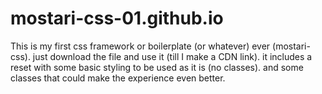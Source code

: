 # mostari-css-01.github.io
This is my first css framework or boilerplate (or whatever) ever (mostari-css). just download the file and use it (till I make a CDN link).
it includes a reset with some basic styling to be used as it is (no classes). and some classes that could make the experience even better.
